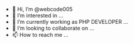 - 👋 Hi, I’m @webcode005
- 👀 I’m interested in ...
- 🌱 I’m currently working as PHP DEVELOPER ...
- 💞️ I’m looking to collaborate on ...
- 📫 How to reach me ...

<!---
webcode005/webcode005 is a ✨ special ✨ repository because its `README.md` (this file) appears on your GitHub profile.
You can click the Preview link to take a look at your changes.
--->
